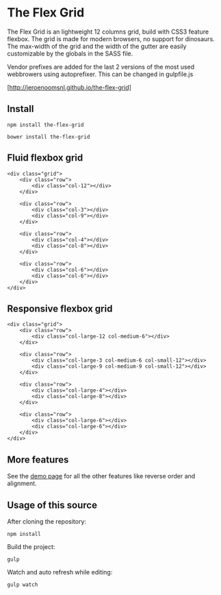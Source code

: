 # The Flex Grid

The Flex Grid is an lightweight 12 columns grid, build with CSS3 feature flexbox. The grid is made for modern browsers, no support for dinosaurs. The max-width of the grid and the width of the gutter are easily customizable by the globals in the SASS file.

Vendor prefixes are added for the last 2 versions of the most used webbrowers using autoprefixer. This can be changed in gulpfile.js

[http://jeroenoomsnl.github.io/the-flex-grid]

## Install

```
npm install the-flex-grid
```

```
bower install the-flex-grid
```

## Fluid flexbox grid

```
<div class="grid">
    <div class="row">
        <div class="col-12"></div>
    </div>

    <div class="row">
        <div class="col-3"></div>
        <div class="col-9"></div>
    </div>

    <div class="row">
        <div class="col-4"></div>
        <div class="col-8"></div>
    </div>

    <div class="row">
        <div class="col-6"></div>
        <div class="col-6"></div>
    </div>
</div>
```

## Responsive flexbox grid

```
<div class="grid">
    <div class="row">
        <div class="col-large-12 col-medium-6"></div>
    </div>

    <div class="row">
        <div class="col-large-3 col-medium-6 col-small-12"></div>
        <div class="col-large-9 col-medium-9 col-small-12"></div>
    </div>

    <div class="row">
        <div class="col-large-4"></div>
        <div class="col-large-8"></div>
    </div>

    <div class="row">
        <div class="col-large-6"></div>
        <div class="col-large-6"></div>
    </div>
</div>
```

## More features

See the [demo page] for all the other features like reverse order and alignment.


## Usage of this source

After cloning the repository:

```
npm install
```

Build the project:

```
gulp
```
Watch and auto refresh while editing:

```
gulp watch
```



[http://jeroenoomsnl.github.io/the-flex-grid]:http://jeroenoomsnl.github.io/the-flex-grid
[demo page]:http://jeroenoomsnl.github.io/the-flex-grid


